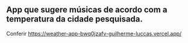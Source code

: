 

## App que sugere músicas de acordo com a temperatura da cidade pesquisada.

Conferir https://weather-app-bwq0jzafv-guilherme-luccas.vercel.app/

